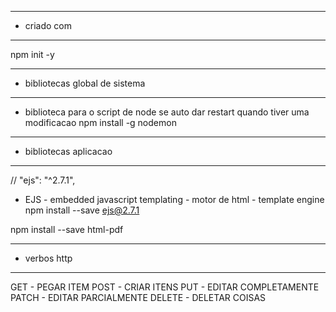 --- ---------------------------------------------------
- criado com
--- ---------------------------------------------------
npm init -y

--- ---------------------------------------------------
- bibliotecas global de sistema
--- ---------------------------------------------------
- biblioteca para o script de node se auto dar restart quando tiver uma modificacao
 npm install -g nodemon 

 --- ---------------------------------------------------
 - bibliotecas aplicacao
 --- ---------------------------------------------------

// "ejs": "^2.7.1",
- EJS - embedded javascript templating -  motor de html - template engine
npm install --save ejs@2.7.1

npm install --save html-pdf



 --- ---------------------------------------------------
 - verbos http
 --- ---------------------------------------------------
 GET - PEGAR ITEM
 POST - CRIAR ITENS
 PUT - EDITAR COMPLETAMENTE
 PATCH - EDITAR PARCIALMENTE
 DELETE - DELETAR COISAS